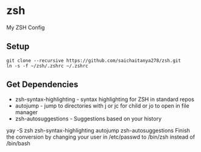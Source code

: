 # zsh
My ZSH Config

## Setup
```
git clone --recursive https://github.com/saichaitanya278/zsh.git
ln -s -f ~/zsh/.zshrc ~/.zshrc
```
## Get Dependencies 
  - zsh-syntax-highlighting - syntax highlighting for ZSH in standard repos
  - autojump - jump to directories with j or jc for child or jo to open in file manager
  - zsh-autosuggestions - Suggestions based on your history
  
  yay -S zsh  zsh-syntax-highlighting autojump zsh-autosuggestions
Finish the conversion by changing your user in /etc/passwd to /bin/zsh instead of /bin/bash
